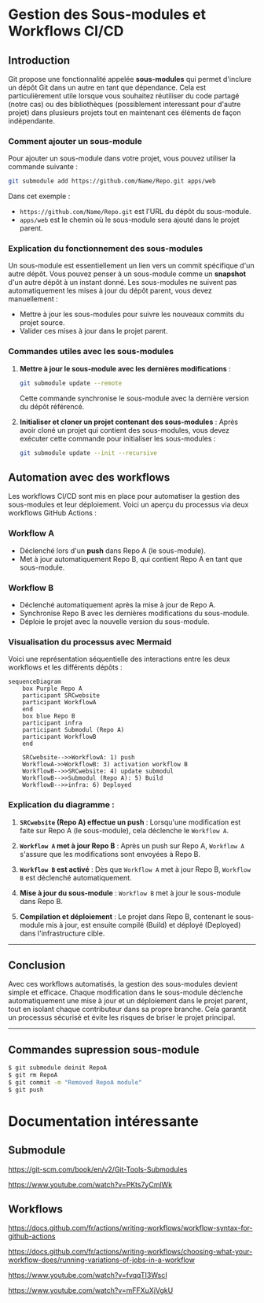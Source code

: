 # Gestion des Sous-modules et Workflows CI/CD

## Introduction

Git propose une fonctionnalité appelée **sous-modules** qui permet d'inclure un dépôt Git dans un autre en tant que dépendance. Cela est particulièrement utile lorsque vous souhaitez réutiliser du code partagé (notre cas) ou des bibliothèques (possiblement interessant pour d'autre projet) dans plusieurs projets tout en maintenant ces éléments de façon indépendante.

### Comment ajouter un sous-module

Pour ajouter un sous-module dans votre projet, vous pouvez utiliser la commande suivante :

```bash
git submodule add https://github.com/Name/Repo.git apps/web
```

Dans cet exemple :
- `https://github.com/Name/Repo.git` est l'URL du dépôt du sous-module.
- `apps/web` est le chemin où le sous-module sera ajouté dans le projet parent.

### Explication du fonctionnement des sous-modules

Un sous-module est essentiellement un lien vers un commit spécifique d'un autre dépôt. Vous pouvez penser à un sous-module comme un **snapshot** d'un autre dépôt à un instant donné. Les sous-modules ne suivent pas automatiquement les mises à jour du dépôt parent, vous devez manuellement :

- Mettre à jour les sous-modules pour suivre les nouveaux commits du projet source.
- Valider ces mises à jour dans le projet parent.

### Commandes utiles avec les sous-modules

1. **Mettre à jour le sous-module avec les dernières modifications** :
   ```bash
   git submodule update --remote
   ```
   Cette commande synchronise le sous-module avec la dernière version du dépôt référencé.

2. **Initialiser et cloner un projet contenant des sous-modules** : 
   Après avoir cloné un projet qui contient des sous-modules, vous devez exécuter cette commande pour initialiser les sous-modules :
   ```bash
   git submodule update --init --recursive
   ```

## Automation avec des workflows

Les workflows CI/CD sont mis en place pour automatiser la gestion des sous-modules et leur déploiement. Voici un aperçu du processus via deux workflows GitHub Actions :

### Workflow A
- Déclenché lors d'un **push** dans Repo A (le sous-module).
- Met à jour automatiquement Repo B, qui contient Repo A en tant que sous-module.

### Workflow B
- Déclenché automatiquement après la mise à jour de Repo A.
- Synchronise Repo B avec les dernières modifications du sous-module.
- Déploie le projet avec la nouvelle version du sous-module.

### Visualisation du processus avec Mermaid

Voici une représentation séquentielle des interactions entre les deux workflows et les différents dépôts :

```mermaid
sequenceDiagram
    box Purple Repo A
    participant SRCwebsite
    participant WorkflowA
    end
    box blue Repo B
    participant infra
    participant Submodul (Repo A)
    participant WorkflowB
    end

    SRCwebsite-->>WorkflowA: 1) push
    WorkflowA->>WorkflowB: 3) activation workflow B
    WorkflowB-->>SRCwebsite: 4) update submodul
    WorkflowB-->>Submodul (Repo A): 5) Build
    WorkflowB-->>infra: 6) Deployed
```

### Explication du diagramme :

1. **`SRCwebsite` (Repo A) effectue un push** : Lorsqu'une modification est faite sur Repo A (le sous-module), cela déclenche le `Workflow A`.
   
2. **`Workflow A` met à jour Repo B** : Après un push sur Repo A, `Workflow A` s'assure que les modifications sont envoyées à Repo B.

3. **`Workflow B` est activé** : Dès que `Workflow A` met à jour Repo B, `Workflow B` est déclenché automatiquement.

4. **Mise à jour du sous-module** : `Workflow B` met à jour le sous-module dans Repo B.

5. **Compilation et déploiement** : Le projet dans Repo B, contenant le sous-module mis à jour, est ensuite compilé (Build) et déployé (Deployed) dans l'infrastructure cible.

---

## Conclusion

Avec ces workflows automatisés, la gestion des sous-modules devient simple et efficace. Chaque modification dans le sous-module déclenche automatiquement une mise à jour et un déploiement dans le projet parent, tout en isolant chaque contributeur dans sa propre branche. Cela garantit un processus sécurisé et évite les risques de briser le projet principal.

---

## Commandes supression sous-module

```bash
$ git submodule deinit RepoA
$ git rm RepoA
$ git commit -m "Removed RepoA module"
$ git push

```



# Documentation intéressante

## Submodule

https://git-scm.com/book/en/v2/Git-Tools-Submodules

https://www.youtube.com/watch?v=PKts7yCmlWk

## Workflows

https://docs.github.com/fr/actions/writing-workflows/workflow-syntax-for-github-actions

https://docs.github.com/fr/actions/writing-workflows/choosing-what-your-workflow-does/running-variations-of-jobs-in-a-workflow

https://www.youtube.com/watch?v=fvqqTI3WscI

https://www.youtube.com/watch?v=mFFXuXjVgkU
